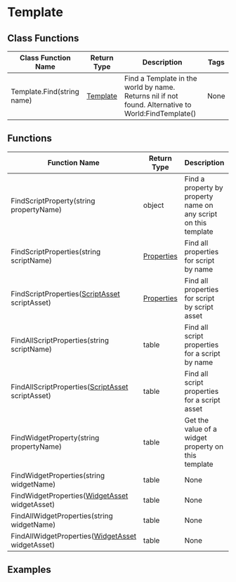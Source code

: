 # Template

## Class Functions

| Class Function Name        | Return Type             | Description                                                                                         | Tags |
|----------------------------|-------------------------|-----------------------------------------------------------------------------------------------------|------|
| Template.Find(string name) | [Template](template.md) | Find a Template in the world by name. Returns nil if not found. Alternative to World:FindTemplate() | None |

## Functions

| Function Name                                                                 | Return Type                 | Description                                                     | Tags |
|-------------------------------------------------------------------------------|-----------------------------|-----------------------------------------------------------------|------|
| FindScriptProperty(string propertyName)                                       | object                      | Find a property by property name on any script on this template | None |
| FindScriptProperties(string scriptName)                                       | [Properties](properties.md) | Find all properties for script by name                          | None |
| FindScriptProperties([ScriptAsset](../assets/script_asset.md) scriptAsset)    | [Properties](properties.md) | Find all properties for script by script asset                  | None |
| FindAllScriptProperties(string scriptName)                                    | table                       | Find all script properties for a script by name                 | None |
| FindAllScriptProperties([ScriptAsset](../assets/script_asset.md) scriptAsset) | table                       | Find all script properties for a script asset                   | None |
| FindWidgetProperty(string propertyName)                                       | table                       | Get the value of a widget property on this template             | None |
| FindWidgetProperties(string widgetName)                                       | table                       | None                                                            | None |
| FindWidgetProperties([WidgetAsset](../assets/widget_asset.md) widgetAsset)    | table                       | None                                                            | None |
| FindAllWidgetProperties(string widgetName)                                    | table                       | None                                                            | None |
| FindAllWidgetProperties([WidgetAsset](../assets/widget_asset.md) widgetAsset) | table                       | None                                                            | None |

## Examples
